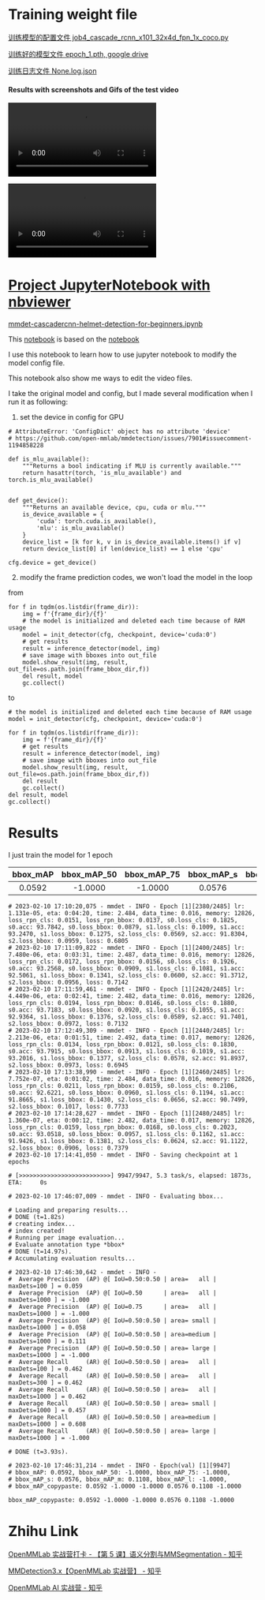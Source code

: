 # Training weight file

[训练模型的配置文件 job4_cascade_rcnn_x101_32x4d_fpn_1x_coco.py ](https://github.com/chg0901/openmmlab-hong/blob/main/2.Enhanced/job4_cascade_rcnn_x101_32x4d_fpn_1x_coco.py)

[训练好的模型文件 epoch_1.pth, google drive](https://drive.google.com/file/d/1TdJb04quMPYwJvItAin4ETKroWBXaGku/view?usp=share_link)

[训练日志文件 None.log.json](https://github.com/chg0901/openmmlab-hong/blob/main/2.Enhanced/None.log.json)


#### Results with screenshots and Gifs of the test video
![Unprocessed video ](https://github.com/chg0901/openmmlab-hong/blob/main/2.Enhanced/57906_000718_Endzone.mp4)

![processed video](https://github.com/chg0901/openmmlab-hong/blob/main/2.Enhanced/57906_000718_Endzone_fps60.mp4)



# [Project JupyterNotebook with nbviewer](https://nbviewer.org/github/chg0901/openmmlab-hong/blob/main/2.Enhanced/mmdet-cascadercnn-helmet-detection-for-beginners.ipynb)
[mmdet-cascadercnn-helmet-detection-for-beginners.ipynb](https://github.com/chg0901/openmmlab-hong/blob/main/2.Enhanced/mmdet-cascadercnn-helmet-detection-for-beginners.ipynb)

This [notebook](https://www.kaggle.com/code/chg0901/mmdet-cascadercnn-helmet-detection-for-beginners/edit) is based on the [notebook](https://www.kaggle.com/code/eneszvo/mmdet-cascadercnn-helmet-detection-for-beginners/notebook)

I use this notebook to learn how to use jupyter notebook to modify the model config file.

This notebook also show me ways to edit the video files.

I take the original model and config, but I made several modification when I run it as following:

1.  set the device in config for GPU
```
# AttributeError: 'ConfigDict' object has no attribute 'device'
# https://github.com/open-mmlab/mmdetection/issues/7901#issuecomment-1194858228

def is_mlu_available():
    """Returns a bool indicating if MLU is currently available."""
    return hasattr(torch, 'is_mlu_available') and torch.is_mlu_available()


def get_device():
    """Returns an available device, cpu, cuda or mlu."""
    is_device_available = {
        'cuda': torch.cuda.is_available(),
        'mlu': is_mlu_available()
    }
    device_list = [k for k, v in is_device_available.items() if v]
    return device_list[0] if len(device_list) == 1 else 'cpu'

cfg.device = get_device()

```
2. modify the frame prediction codes, we won't load the model in the loop

from 
```
for f in tqdm(os.listdir(frame_dir)):
    img = f'{frame_dir}/{f}'
    # the model is initialized and deleted each time because of RAM usage
    model = init_detector(cfg, checkpoint, device='cuda:0')
    # get results
    result = inference_detector(model, img)
    # save image with bboxes into out_file
    model.show_result(img, result, out_file=os.path.join(frame_bbox_dir,f))
    del result, model
    gc.collect()
```
to
```
# the model is initialized and deleted each time because of RAM usage
model = init_detector(cfg, checkpoint, device='cuda:0')

for f in tqdm(os.listdir(frame_dir)):
    img = f'{frame_dir}/{f}'
    # get results
    result = inference_detector(model, img)
    # save image with bboxes into out_file
    model.show_result(img, result, out_file=os.path.join(frame_bbox_dir,f))
    del result
    gc.collect()
del result, model
gc.collect()
```


# Results
I just train the model for 1 epoch

|   bbox_mAP  | bbox_mAP_50 | bbox_mAP_75 |  bbox_mAP_s |  bbox_mAP_m |  bbox_mAP_l |
| :---------: | :---------: | :---------: | :---------: | :---------: | :---------: |
|    0.0592   |   -1.0000   |   -1.0000   |    0.0576   |    0.1108   |   -1.0000   |


    
```
# 2023-02-10 17:10:20,075 - mmdet - INFO - Epoch [1][2380/2485]	lr: 1.131e-05, eta: 0:04:20, time: 2.484, data_time: 0.016, memory: 12826, loss_rpn_cls: 0.0151, loss_rpn_bbox: 0.0137, s0.loss_cls: 0.1825, s0.acc: 93.7842, s0.loss_bbox: 0.0879, s1.loss_cls: 0.1009, s1.acc: 93.2470, s1.loss_bbox: 0.1275, s2.loss_cls: 0.0569, s2.acc: 91.8304, s2.loss_bbox: 0.0959, loss: 0.6805
# 2023-02-10 17:11:09,822 - mmdet - INFO - Epoch [1][2400/2485]	lr: 7.480e-06, eta: 0:03:31, time: 2.487, data_time: 0.016, memory: 12826, loss_rpn_cls: 0.0172, loss_rpn_bbox: 0.0156, s0.loss_cls: 0.1926, s0.acc: 93.2568, s0.loss_bbox: 0.0909, s1.loss_cls: 0.1081, s1.acc: 92.5061, s1.loss_bbox: 0.1341, s2.loss_cls: 0.0600, s2.acc: 91.3712, s2.loss_bbox: 0.0956, loss: 0.7142
# 2023-02-10 17:11:59,461 - mmdet - INFO - Epoch [1][2420/2485]	lr: 4.449e-06, eta: 0:02:41, time: 2.482, data_time: 0.016, memory: 12826, loss_rpn_cls: 0.0194, loss_rpn_bbox: 0.0146, s0.loss_cls: 0.1880, s0.acc: 93.7183, s0.loss_bbox: 0.0920, s1.loss_cls: 0.1055, s1.acc: 92.9364, s1.loss_bbox: 0.1376, s2.loss_cls: 0.0589, s2.acc: 91.7401, s2.loss_bbox: 0.0972, loss: 0.7132
# 2023-02-10 17:12:49,309 - mmdet - INFO - Epoch [1][2440/2485]	lr: 2.213e-06, eta: 0:01:51, time: 2.492, data_time: 0.017, memory: 12826, loss_rpn_cls: 0.0134, loss_rpn_bbox: 0.0121, s0.loss_cls: 0.1830, s0.acc: 93.7915, s0.loss_bbox: 0.0913, s1.loss_cls: 0.1019, s1.acc: 93.2016, s1.loss_bbox: 0.1377, s2.loss_cls: 0.0578, s2.acc: 91.8937, s2.loss_bbox: 0.0973, loss: 0.6945
# 2023-02-10 17:13:38,990 - mmdet - INFO - Epoch [1][2460/2485]	lr: 7.752e-07, eta: 0:01:02, time: 2.484, data_time: 0.016, memory: 12826, loss_rpn_cls: 0.0211, loss_rpn_bbox: 0.0159, s0.loss_cls: 0.2106, s0.acc: 92.6221, s0.loss_bbox: 0.0960, s1.loss_cls: 0.1194, s1.acc: 91.8665, s1.loss_bbox: 0.1430, s2.loss_cls: 0.0656, s2.acc: 90.7499, s2.loss_bbox: 0.1017, loss: 0.7733
# 2023-02-10 17:14:28,627 - mmdet - INFO - Epoch [1][2480/2485]	lr: 1.360e-07, eta: 0:00:12, time: 2.482, data_time: 0.017, memory: 12826, loss_rpn_cls: 0.0159, loss_rpn_bbox: 0.0168, s0.loss_cls: 0.2023, s0.acc: 93.0518, s0.loss_bbox: 0.0957, s1.loss_cls: 0.1162, s1.acc: 91.9426, s1.loss_bbox: 0.1381, s2.loss_cls: 0.0624, s2.acc: 91.1122, s2.loss_bbox: 0.0906, loss: 0.7379
# 2023-02-10 17:14:41,050 - mmdet - INFO - Saving checkpoint at 1 epochs

# [>>>>>>>>>>>>>>>>>>>>>>>>>>] 9947/9947, 5.3 task/s, elapsed: 1873s, ETA:     0s

# 2023-02-10 17:46:07,009 - mmdet - INFO - Evaluating bbox...

# Loading and preparing results...
# DONE (t=1.82s)
# creating index...
# index created!
# Running per image evaluation...
# Evaluate annotation type *bbox*
# DONE (t=14.97s).
# Accumulating evaluation results...

# 2023-02-10 17:46:30,642 - mmdet - INFO - 
#  Average Precision  (AP) @[ IoU=0.50:0.50 | area=   all | maxDets=100 ] = 0.059
#  Average Precision  (AP) @[ IoU=0.50      | area=   all | maxDets=1000 ] = -1.000
#  Average Precision  (AP) @[ IoU=0.75      | area=   all | maxDets=1000 ] = -1.000
#  Average Precision  (AP) @[ IoU=0.50:0.50 | area= small | maxDets=1000 ] = 0.058
#  Average Precision  (AP) @[ IoU=0.50:0.50 | area=medium | maxDets=1000 ] = 0.111
#  Average Precision  (AP) @[ IoU=0.50:0.50 | area= large | maxDets=1000 ] = -1.000
#  Average Recall     (AR) @[ IoU=0.50:0.50 | area=   all | maxDets=100 ] = 0.462
#  Average Recall     (AR) @[ IoU=0.50:0.50 | area=   all | maxDets=300 ] = 0.462
#  Average Recall     (AR) @[ IoU=0.50:0.50 | area=   all | maxDets=1000 ] = 0.462
#  Average Recall     (AR) @[ IoU=0.50:0.50 | area= small | maxDets=1000 ] = 0.457
#  Average Recall     (AR) @[ IoU=0.50:0.50 | area=medium | maxDets=1000 ] = 0.608
#  Average Recall     (AR) @[ IoU=0.50:0.50 | area= large | maxDets=1000 ] = -1.000

# DONE (t=3.93s).

# 2023-02-10 17:46:31,214 - mmdet - INFO - Epoch(val) [1][9947]	
# bbox_mAP: 0.0592, bbox_mAP_50: -1.0000, bbox_mAP_75: -1.0000, 
# bbox_mAP_s: 0.0576, bbox_mAP_m: 0.1108, bbox_mAP_l: -1.0000, 
# bbox_mAP_copypaste: 0.0592 -1.0000 -1.0000 0.0576 0.1108 -1.0000

bbox_mAP_copypaste: 0.0592 -1.0000 -1.0000 0.0576 0.1108 -1.0000
```


# Zhihu Link


[OpenMMLab 实战营打卡 - 【第 5 课】语义分割与MMSegmentation - 知乎](https://zhuanlan.zhihu.com/p/604931171?)

[MMDetection3.x【OpenMMLab 实战营】 - 知乎](https://zhuanlan.zhihu.com/p/604488260?)

[OpenMMLab AI 实战营 - 知乎](https://www.zhihu.com/column/c_1605019904180232192)


